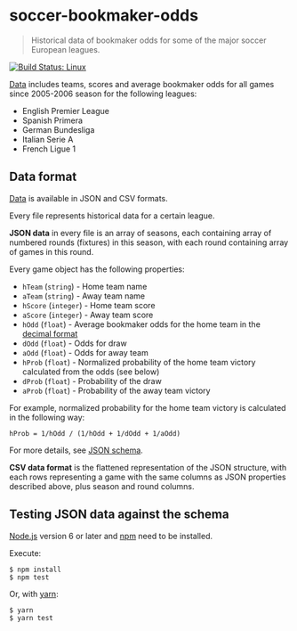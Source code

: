 # soccer-bookmaker-odds

> Historical data of bookmaker odds for some of the major soccer European leagues.

[![Build Status: Linux](https://api.travis-ci.org/iredchuk/soccer-bookmaker-odds.svg?branch=master)](https://api.travis-ci.org/iredchuk/soccer-bookmaker-odds)

[Data](https://github.com/iredchuk/soccer-bookmaker-odds/tree/master/data) includes teams, scores and average bookmaker odds for all games since 2005-2006 season for the following leagues:
* English Premier League
* Spanish Primera
* German Bundesliga
* Italian Serie A
* French Ligue 1

## Data format
[Data](https://github.com/iredchuk/soccer-bookmaker-odds/tree/master/data) is available in JSON and CSV formats.

Every file represents historical data for a certain league.

**JSON data** in every file is an array of seasons, each containing array of numbered rounds (fixtures) in this season, with each round containing array of games in this round.

Every game object has the following properties:
* `hTeam` (`string`) - Home team name
* `aTeam` (`string`) - Away team name
* `hScore` (`integer`) - Home team score
* `aScore` (`integer`) - Away team score
* `hOdd` (`float`) - Average bookmaker odds for the home team in the [decimal format](https://en.wikipedia.org/wiki/Fixed-odds_betting#Decimal_odds)
* `dOdd` (`float`) - Odds for draw
* `aOdd` (`float`) - Odds for away team
* `hProb` (`float`) - Normalized probability of the home team victory calculated from the odds (see below)
* `dProb` (`float`) - Probability of the draw
* `aProb` (`float`) - Probability of the away team victory

For example, normalized probability for the home team victory is calculated in the following way:

`hProb = 1/hOdd / (1/hOdd + 1/dOdd + 1/aOdd)`

For more details, see [JSON schema](https://github.com/iredchuk/soccer-bookmaker-odds/blob/master/schema/league.json).

**CSV data format** is the flattened representation of the JSON structure, with each rows representing a game with the same columns as JSON properties described above, plus season and round columns.

## Testing JSON data against the schema
[Node.js](https://nodejs.org/) version 6 or later and [npm](https://www.npmjs.com/) need to be installed.

Execute:
```console
$ npm install
$ npm test
```

Or, with [yarn](https://yarnpkg.com/):
```console
$ yarn
$ yarn test
```
